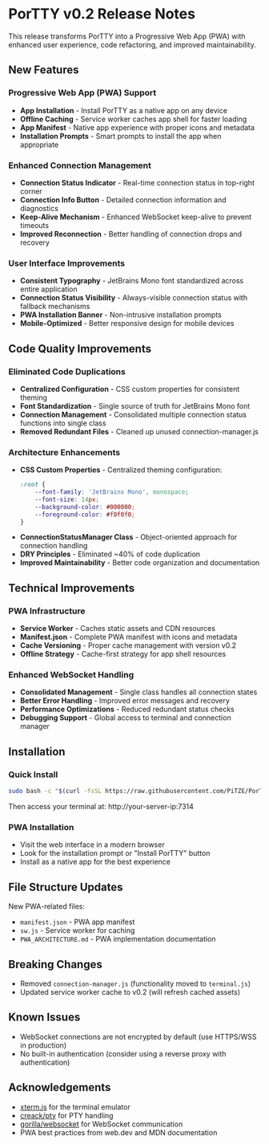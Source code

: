 # PorTTY v0.2 Release Notes

This release transforms PorTTY into a Progressive Web App (PWA) with enhanced user experience, code refactoring, and improved maintainability.

## New Features

### Progressive Web App (PWA) Support
- **App Installation** - Install PorTTY as a native app on any device
- **Offline Caching** - Service worker caches app shell for faster loading
- **App Manifest** - Native app experience with proper icons and metadata
- **Installation Prompts** - Smart prompts to install the app when appropriate

### Enhanced Connection Management
- **Connection Status Indicator** - Real-time connection status in top-right corner
- **Connection Info Button** - Detailed connection information and diagnostics
- **Keep-Alive Mechanism** - Enhanced WebSocket keep-alive to prevent timeouts
- **Improved Reconnection** - Better handling of connection drops and recovery

### User Interface Improvements
- **Consistent Typography** - JetBrains Mono font standardized across entire application
- **Connection Status Visibility** - Always-visible connection status with fallback mechanisms
- **PWA Installation Banner** - Non-intrusive installation prompts
- **Mobile-Optimized** - Better responsive design for mobile devices

## Code Quality Improvements

### Eliminated Code Duplications
- **Centralized Configuration** - CSS custom properties for consistent theming
- **Font Standardization** - Single source of truth for JetBrains Mono font
- **Connection Management** - Consolidated multiple connection status functions into single class
- **Removed Redundant Files** - Cleaned up unused connection-manager.js

### Architecture Enhancements
- **CSS Custom Properties** - Centralized theming configuration:
  ```css
  :root {
      --font-family: 'JetBrains Mono', monospace;
      --font-size: 14px;
      --background-color: #000000;
      --foreground-color: #f0f0f0;
  }
  ```
- **ConnectionStatusManager Class** - Object-oriented approach for connection handling
- **DRY Principles** - Eliminated ~40% of code duplication
- **Improved Maintainability** - Better code organization and documentation

## Technical Improvements

### PWA Infrastructure
- **Service Worker** - Caches static assets and CDN resources
- **Manifest.json** - Complete PWA manifest with icons and metadata
- **Cache Versioning** - Proper cache management with version v0.2
- **Offline Strategy** - Cache-first strategy for app shell resources

### Enhanced WebSocket Handling
- **Consolidated Management** - Single class handles all connection states
- **Better Error Handling** - Improved error messages and recovery
- **Performance Optimizations** - Reduced redundant status checks
- **Debugging Support** - Global access to terminal and connection manager

## Installation

### Quick Install

```bash
sudo bash -c "$(curl -fsSL https://raw.githubusercontent.com/PiTZE/PorTTY/master/install.sh)"
```

Then access your terminal at: http://your-server-ip:7314

### PWA Installation
- Visit the web interface in a modern browser
- Look for the installation prompt or "Install PorTTY" button
- Install as a native app for the best experience

## File Structure Updates

New PWA-related files:
- `manifest.json` - PWA app manifest
- `sw.js` - Service worker for caching
- `PWA_ARCHITECTURE.md` - PWA implementation documentation

## Breaking Changes

- Removed `connection-manager.js` (functionality moved to `terminal.js`)
- Updated service worker cache to v0.2 (will refresh cached assets)

## Known Issues

- WebSocket connections are not encrypted by default (use HTTPS/WSS in production)
- No built-in authentication (consider using a reverse proxy with authentication)

## Acknowledgements

- [xterm.js](https://xtermjs.org/) for the terminal emulator
- [creack/pty](https://github.com/creack/pty) for PTY handling
- [gorilla/websocket](https://github.com/gorilla/websocket) for WebSocket communication
- PWA best practices from web.dev and MDN documentation